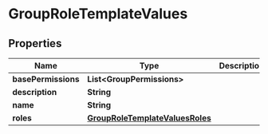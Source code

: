 

# GroupRoleTemplateValues


## Properties

| Name | Type | Description | Notes |
|------------ | ------------- | ------------- | -------------|
|**basePermissions** | **List&lt;GroupPermissions&gt;** |  |  |
|**description** | **String** |  |  |
|**name** | **String** |  |  |
|**roles** | [**GroupRoleTemplateValuesRoles**](GroupRoleTemplateValuesRoles.md) |  |  |



